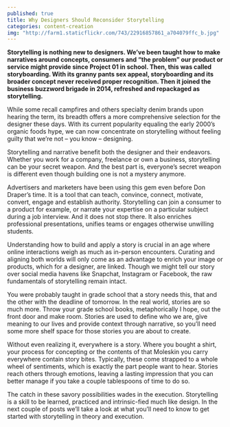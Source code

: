 ```yaml
---
published: true
title: Why Designers Should Reconsider Storytelling 
categories: content-creation
img: "http://farm1.staticflickr.com/743/22916857861_a704079ffc_b.jpg"
---
```

**Storytelling is nothing new to designers. We’ve been taught how to make narratives around concepts, consumers and “the problem” our product or service might provide since Project 01 in school. Then, this was called storyboarding. With its granny pants sex appeal, storyboarding and its broader concept never received proper recognition. Then it joined the business buzzword brigade in 2014, refreshed and repackaged as storytelling.** 

While some recall campfires and others specialty denim brands upon hearing the term, its breadth offers a more comprehensive selection for the designer these days. With its current popularity equaling the early 2000’s organic foods hype, we can now concentrate on storytelling without feeling guilty that we’re not – you know – designing.  

Storytelling and narrative benefit both the designer and their endeavors. Whether you work for a company, freelance or own a business, storytelling can be your secret weapon. And the best part is, everyone’s secret weapon is different even though building one is not a mystery anymore.

Advertisers and marketers have been using this gem even before Don Draper’s time. It is a tool that can teach, convince, connect, motivate, convert, engage and establish authority. Storytelling can join a consumer to a product for example, or narrate your expertise on a particular subject during a job interview. And it does not stop there. It also enriches professional presentations, unifies teams or engages otherwise unwilling students. 

Understanding how to build and apply a story is crucial in an age where online interactions weigh as much as in-person encounters. Curating and aligning both worlds will only come as an advantage to enrich your image or products, which for a designer, are linked. Though we might tell our story over social media havens like Snapchat, Instagram or Facebook, the raw fundamentals of storytelling remain intact. 

You were probably taught in grade school that a story needs this, that and the other with the deadline of tomorrow. In the real world, stories are so much more. Throw your grade school books, metaphorically I hope, out the front door and make room. Stories are used to define who we are, give meaning to our lives and provide context through narrative, so you’ll need some more shelf space for those stories you are about to create. 

Without even realizing it, everywhere is a story. Where you bought a shirt, your process for concepting or the contents of that Moleskin you carry everywhere contain story bites. Typically, these come strapped to a whole wheel of sentiments, which is exactly the part people want to hear. Stories reach others through emotions, leaving a lasting impression that you can better manage if you take a couple tablespoons of time to do so. 

The catch in these savory possibilities wades in the execution. Storytelling is a skill to be learned, practiced and intrinsic-fied much like design. In the next couple of posts we’ll take a look at what you’ll need to know to get started with storytelling in theory and execution. 
